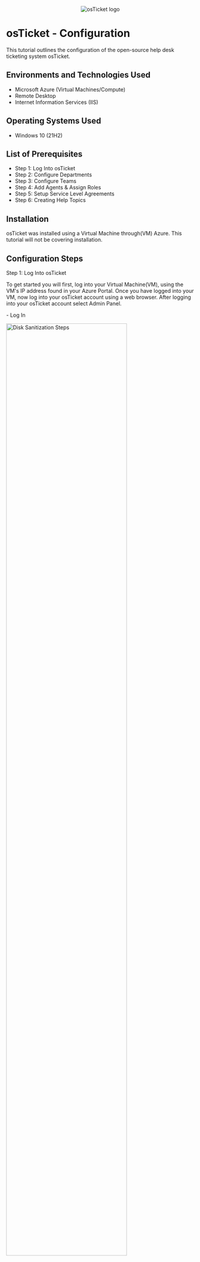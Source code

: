 <p align="center">
<img src="https://i.imgur.com/Clzj7Xs.png" alt="osTicket logo"/>
</p>

<h1>osTicket - Configuration</h1>
This tutorial outlines the configuration of the open-source help desk ticketing system osTicket.<br />


<h2>Environments and Technologies Used</h2>

- Microsoft Azure (Virtual Machines/Compute)
- Remote Desktop
- Internet Information Services (IIS)

<h2>Operating Systems Used </h2>

- Windows 10</b> (21H2)

<h2>List of Prerequisites</h2>

- Step 1: Log Into osTicket
- Step 2: Configure Departments
- Step 3: Configure Teams 
- Step 4: Add Agents & Assign Roles
- Step 5: Setup Service Level Agreements
- Step 6: Creating Help Topics

<h2>Installation</h2>
osTicket was installed using a Virtual Machine through(VM) Azure. This tutorial will not be covering installation.
<p></p>
<h2>Configuration Steps</h2>
Step 1: Log Into osTicket
<p></p>
To get started you will first, log into your Virtual Machine(VM), using the VM's IP address found in your Azure Portal. Once you have logged into your VM, now log into your osTicket account using a web browser. After logging into your osTicket account select Admin Panel.
<p></p>
- Log In
<p></p>
<img src="https://i.imgur.com/pzPw9pO.png" height="80%" width="80%" alt="Disk Sanitization Steps"/>
<p></p>
- Select Admin Panel (Top Right)
<p></p>
<img src="https://i.imgur.com/cdYxMM9.png" height="80%" width="80%" alt="Disk Sanitization Steps"/>
<p></p>
- Select Setting
<p></p>
<img src="https://i.imgur.com/bMFajag.png" height="80%" width="80%" alt="Disk Sanitization Steps"/>
<p></p>

Step 2: Configure Departments
<p></p>
Admin Panel -> Agents -> Departments
<p>
<img src="https://i.imgur.com/YTBYpG3.png" height="80%" width="80%" alt="Disk Sanitization Steps"/>
<p></p>

Step 3: Configure Teams 
<p></p>
Admin Panel -> Agents -> Teams
<p>
<img src="https://i.imgur.com/4E3ToDc.png" height="80%" width="80%" alt="Disk Sanitization Steps"/>
</p>
Level I Support
Level II Support
<p></p>

Step 4: Add Agents & Assign Roles
<p></p>
Admin Panel -> Agents -> Roles
<p>
<img src="https://i.imgur.com/p1foLFl.png" height="80%" width="80%" alt="Disk Sanitization Steps"/>
<p></p>
  
<img src="https://i.imgur.com/5CBlcTT.png" height="80%" width="80%" alt="Disk Sanitization Steps"/>
<p></p>

<img src="https://i.imgur.com/YcwoHb6.png" height="80%" width="80%" alt="Disk Sanitization Steps"/>
<p></p>

<img src="https://i.imgur.com/z3XxoOK.png" height="80%" width="80%" alt="Disk Sanitization Steps"/>
<p></p>

<img src="https://i.imgur.com/0LfPszh.png" height="80%" width="80%" alt="Disk Sanitization Steps"/>
<p></p>

Step 5: Configure Service Level Agreements (SLA)
<p></p>
Admin Panel -> Manage -> SLA
<p>
<img src="https://i.imgur.com/MxP8iWW.png" height="80%" width="80%" alt="Disk Sanitization Steps"/>
</p>
<p>
Step 6: Create Help Topics
Admin Panel -> Manage -> Help Topics
<p>
<img src="https://i.imgur.com/RR8tzne.png" height="80%" width="80%" alt="Disk Sanitization Steps"/>
</p>
<p>






